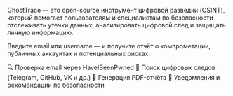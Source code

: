 GhostTrace — это open-source инструмент цифровой разведки (OSINT), который помогает пользователям и специалистам по безопасности отслеживать утечки данных, анализировать цифровой след и защищать личную информацию.

Введите email или username — и получите отчёт о компрометации, публичных аккаунтах и потенциальных рисках.

🔍 Проверка email через HaveIBeenPwned
📡 Поиск цифровых следов (Telegram, GitHub, VK и др.)
📄 Генерация PDF-отчёта
🔔 Уведомления и рекомендации по безопасности
